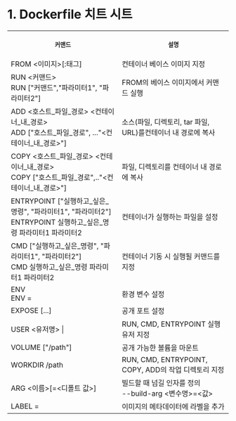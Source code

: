 # 1. Dockerfile 치트 시트

<table>
<tr>
<th align="center">
<img width="441" height="1">
<p> 
<small>
커맨드 
</small>
</p>
</th>
<th align="center">
<img width="441" height="1">
<p> 
<small>
설명
</small>
</p>
</th>
</tr>
<tr>
<td>
<!-- REMOVE THE BACKSLASHES -->
FROM <이미지>[:태그]
</td>
<td>
<!-- REMOVE THE BACKSLASHES -->
컨테이너 베이스 이미지 지정
</td>
</tr>
<tr>
<td>
<!-- REMOVE THE BACKSLASHES -->
RUN <커맨드> <br> RUN ["커맨드","파라미터1", "파라미터2"]
</td>
<td>
FROM의 베이스 이미지에서 커맨드 실행
</td>
</tr>
<tr>
<td>
<!-- REMOVE THE BACKSLASHES -->
ADD <호스트_파일_경로> <컨테이너_내_경로> <br> ADD ["호스트_파일_경로", ..."<컨테이너_내_경로>"]
</td>
<td>
소스(파일, 디렉토리, tar 파일, URL)를컨테이너 내 경로에 복사
</td>
</tr>
<tr>
<td>
<!-- REMOVE THE BACKSLASHES -->
COPY <호스트_파일_경로> <컨테이너_내_경로> <br> COPY ["호스트_파일_경로",.."<컨테이너_내_경로>"]
</td>
<td>
파일, 디렉토리를 컨테이너 내 경로에 복사
</td>
</tr>
<tr>
<td>
<!-- REMOVE THE BACKSLASHES -->
ENTRYPOINT ["실행하고_싶은_명령", "파라미터1", "파라미터2"] <br> ENTRYPOINT 실행하고_싶은_명령 파라미터1 파라미터2
</td>
<td>
컨테이너가 실행하는 파일을 설정
</td>
</tr>
<tr>
<td>
<!-- REMOVE THE BACKSLASHES -->
CMD ["실행하고_싶은_명령", "파라미터1", "파라미터2"] <br> CMD 실행하고_싶은_명령 파라미터1 파라미터2
</td>
<td>
컨테이너 기동 시 실행될 커맨드를 지정
</td>
</tr>
<tr>
<td>
<!-- REMOVE THE BACKSLASHES -->
ENV <key> <value> <br> ENV <key>=<value>
</td>
<td>
환경 변수 설정
</td>
</tr>
<tr>
<td>
<!-- REMOVE THE BACKSLASHES -->
EXPOSE <port> [<port>...]
</td>
<td>
공개 포트 설정
</td>
</tr>
<tr>
<td>
<!-- REMOVE THE BACKSLASHES -->
USER <유저명> | <UID>
</td>
<td>
RUN, CMD, ENTRYPOINT 실행 유저 지정
</td>
</tr>
<tr>
<td>
<!-- REMOVE THE BACKSLASHES -->
VOLUME ["/path"]
</td>
<td>
공개 가능한 볼륨을 마운트
</td>
</tr>
<tr>
<td>
<!-- REMOVE THE BACKSLASHES -->
WORKDIR /path
</td>
<td>
RUN, CMD, ENTRYPOINT, COPY, ADD의 작업 디렉토리 지정
</td>
</tr>
<tr>
<td>
<!-- REMOVE THE BACKSLASHES -->
ARG <이름>[=<디폴트 값>]
</td>
<td>
빌드할 때 넘길 인자를 정의 <br> --build-arg <변수명>=<값>
</td>
</tr>
<tr>
<td>
<!-- REMOVE THE BACKSLASHES -->
LABEL <key>=<value> 
</td>
<td>
이미지의 메타데이터에 라벨을 추가
</td>
</tr>
</table>